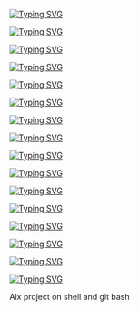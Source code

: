 [![Typing SVG](https://readme-typing-svg.herokuapp.com?font=Fira+Code&weight=600&size=25&pause=1000&color=00C7F7&width=435&lines=ALX+PRE_COURSE)](https://git.io/typing-svg)

[![Typing SVG](https://readme-typing-svg.herokuapp.com?font=Fira+Code&weight=900&size=21&pause=1000&color=11F700&width=435&lines=echo+%22Welcome+to+the+Shell.%22)](https://git.io/typing-svg)

[![Typing SVG](https://readme-typing-svg.herokuapp.com?font=Fira+Code&weight=900&size=21&pause=1000&color=11F700&width=435&lines=echo+-e+%22What+is+your+name+%3F+%5Cc%22)](https://git.io/typing-svg)

[![Typing SVG](https://readme-typing-svg.herokuapp.com?font=Fira+Code&weight=900&size=21&pause=1000&color=F70000&width=435&lines=read+-a+answer+answer2)](https://git.io/typing-svg)

[![Typing SVG](https://readme-typing-svg.herokuapp.com?font=Fira+Code&weight=900&size=21&pause=1000&color=11F700&width=435&lines=echo+%22Welcome+%24answer+%24answer2%22)](https://git.io/typing-svg)

[![Typing SVG](https://readme-typing-svg.herokuapp.com?font=Fira+Code&weight=900&size=21&pause=1000&color=43F700&width=435&lines=echo+-e+%22Do+you+love+SHELL+%3F%5Cc%22)](https://git.io/typing-svg)

[![Typing SVG](https://readme-typing-svg.herokuapp.com?font=Fira+Code&pause=1000&color=F70A0A&width=435&lines=read+-a+ans1)](https://git.io/typing-svg)

[![Typing SVG](https://readme-typing-svg.herokuapp.com?font=Fira+Code&weight=900&size=21&pause=1000&color=43F700&width=435&lines=if+%5B+%24ans1+-eq+'yes'+%7C%7C+'Yes'+%5D)](https://git.io/typing-svg)

[![Typing SVG](https://readme-typing-svg.herokuapp.com?font=Fira+Code&pause=1000&color=F70A0A&width=435&lines=then)](https://git.io/typing-svg)

[![Typing SVG](https://readme-typing-svg.herokuapp.com?font=Fira+Code&weight=900&size=21&pause=1000&color=43F700&width=435&lines=echo+%22Yeah+SHELL+is+the+best%22)](https://git.io/typing-svg)

[![Typing SVG](https://readme-typing-svg.herokuapp.com?font=Fira+Code&weight=900&size=21&pause=1000&color=43F700&width=435&lines=elif+%5B+%24ans+-eq+'no'+%7C%7C+'No'+%5D)](https://git.io/typing-svg)

[![Typing SVG](https://readme-typing-svg.herokuapp.com?font=Fira+Code&pause=1000&color=F70A0A&width=435&lines=then)](https://git.io/typing-svg)

[![Typing SVG](https://readme-typing-svg.herokuapp.com?font=Fira+Code&weight=900&size=21&pause=1000&color=43F700&width=435&lines=echo+%22Shell+is+used+in+linux.%22)](https://git.io/typing-svg)

[![Typing SVG](https://readme-typing-svg.herokuapp.com?font=Fira+Code&pause=1000&color=F70A0A&width=435&lines=else)](https://git.io/typing-svg)

[![Typing SVG](https://readme-typing-svg.herokuapp.com?font=Fira+Code&weight=900&size=21&pause=1000&color=43F700&width=435&lines=echo+%22Wrong+input+%24answer%22)](https://git.io/typing-svg)

[![Typing SVG](https://readme-typing-svg.herokuapp.com?font=Fira+Code&pause=1000&color=F70A0A&width=435&lines=fi)](https://git.io/typing-svg)

Alx project on shell and git bash
